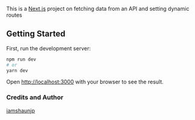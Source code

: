 This is a [Next.js](https://nextjs.org/) project on fetching data from an API and setting dynamic routes

## Getting Started

First, run the development server:

```bash
npm run dev
# or
yarn dev
```

Open [http://localhost:3000](http://localhost:3000) with your browser to see the result.

### Credits and Author
[iamshaunjp](https://github.com/iamshaunjp)

